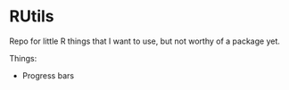 RUtils
======

Repo for little R things that I want to use, but not worthy of a package yet.

Things:
- Progress bars
